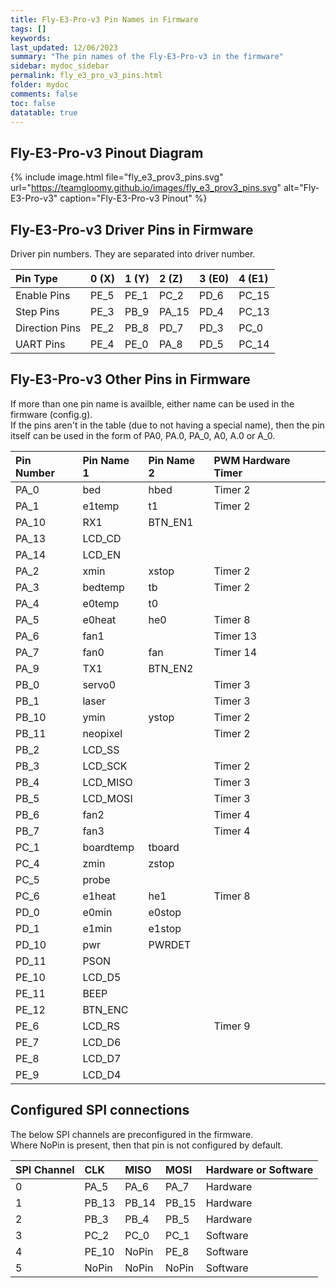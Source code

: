```yaml
---
title: Fly-E3-Pro-v3 Pin Names in Firmware
tags: []
keywords: 
last_updated: 12/06/2023
summary: "The pin names of the Fly-E3-Pro-v3 in the firmware"
sidebar: mydoc_sidebar
permalink: fly_e3_pro_v3_pins.html
folder: mydoc
comments: false
toc: false
datatable: true
---
```


## Fly-E3-Pro-v3 Pinout Diagram

{% include image.html file="fly_e3_prov3_pins.svg" url="<https://teamgloomy.github.io/images/fly_e3_prov3_pins.svg>" alt="Fly-E3-Pro-v3" caption="Fly-E3-Pro-v3 Pinout" %}

## Fly-E3-Pro-v3 Driver Pins in Firmware

Driver pin numbers. They are separated into driver number.

<div class="datatable-begin"></div>

|Pin Type|0 (X)|1 (Y)|2 (Z)|3 (E0)|4 (E1)|
| :------------- |:-------------|:-------------|:-------------|:-------------|:-------------|
|Enable Pins|PE_5|PE_1|PC_2|PD_6|PC_15|
|Step Pins|PE_3|PB_9|PA_15|PD_4|PC_13|
|Direction Pins|PE_2|PB_8|PD_7|PD_3|PC_0|
|UART Pins|PE_4|PE_0|PA_8|PD_5|PC_14|

<div class="datatable-end"></div>

## Fly-E3-Pro-v3 Other Pins in Firmware

If more than one pin name is availble, either name can be used in the firmware (config.g).  
If the pins aren't in the table (due to not having a special name), then the pin itself can be used in the form of PA0, PA.0, PA_0, A0, A.0 or A_0.  

<div class="datatable-begin"></div>

|Pin Number|Pin Name 1|Pin Name 2|PWM Hardware Timer|
| :------------- |:-------------|:-------------|:-------------|
|PA_0|bed|hbed|Timer 2|
|PA_1|e1temp|t1|Timer 2|
|PA_10|RX1|BTN_EN1||
|PA_13|LCD_CD|||
|PA_14|LCD_EN|||
|PA_2|xmin|xstop|Timer 2|
|PA_3|bedtemp|tb|Timer 2|
|PA_4|e0temp|t0||
|PA_5|e0heat|he0|Timer 8|
|PA_6|fan1||Timer 13|
|PA_7|fan0|fan|Timer 14|
|PA_9|TX1|BTN_EN2||
|PB_0|servo0||Timer 3|
|PB_1|laser||Timer 3|
|PB_10|ymin|ystop|Timer 2|
|PB_11|neopixel||Timer 2|
|PB_2|LCD_SS|||
|PB_3|LCD_SCK||Timer 2|
|PB_4|LCD_MISO||Timer 3|
|PB_5|LCD_MOSI||Timer 3|
|PB_6|fan2||Timer 4|
|PB_7|fan3||Timer 4|
|PC_1|boardtemp|tboard||
|PC_4|zmin|zstop||
|PC_5|probe|||
|PC_6|e1heat|he1|Timer 8|
|PD_0|e0min|e0stop||
|PD_1|e1min|e1stop||
|PD_10|pwr|PWRDET||
|PD_11|PSON|||
|PE_10|LCD_D5|||
|PE_11|BEEP|||
|PE_12|BTN_ENC|||
|PE_6|LCD_RS||Timer 9|
|PE_7|LCD_D6|||
|PE_8|LCD_D7|||
|PE_9|LCD_D4|||

<div class="datatable-end"></div>

## Configured SPI connections

The below SPI channels are preconfigured in the firmware.  
Where NoPin is present, then that pin is not configured by default.  

<div class="datatable-begin"></div>

|SPI Channel| CLK | MISO | MOSI | Hardware or Software |
| :------------- |:-------------|:-------------|:-------------|:-------------|
|0|PA_5|PA_6|PA_7|Hardware|
|1|PB_13|PB_14|PB_15|Hardware|
|2|PB_3|PB_4|PB_5|Hardware|
|3|PC_2|PC_0|PC_1|Software|
|4|PE_10|NoPin|PE_8|Software|
|5|NoPin|NoPin|NoPin|Software|

<div class="datatable-end"></div>
